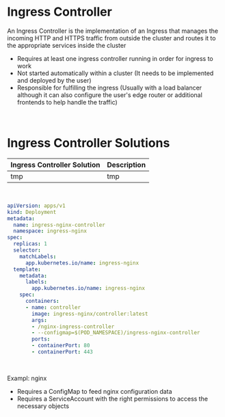 # Ingress Controller

An Ingress Controller is the implementation of an Ingress that manages the incoming HTTP and HTTPS traffic from outside the cluster and routes it to the appropriate services inside the cluster

* Requires at least one ingress controller running in order for ingress to work
* Not started automatically within a cluster (It needs to be implemented and deployed by the user)
* Responsible for fulfilling the ingress (Usually with a load balancer although it can also configure the user's edge router or additional frontends to help handle the traffic)

<br>

# Ingress Controller Solutions

| Ingress Controller Solution | Description |
| --- | --- |
| tmp | tmp |


<br>

```YAML
apiVersion: apps/v1
kind: Deployment
metadata:
  name: ingress-nginx-controller
  namespace: ingress-nginx
spec:
  replicas: 1
  selector:
    matchLabels:
      app.kubernetes.io/name: ingress-nginx
  template:
    metadata:
      labels:
        app.kubernetes.io/name: ingress-nginx
    spec:
      containers:
      - name: controller
        image: ingress-nginx/controller:latest
        args:
        - /nginx-ingress-controller
        - --configmap=$(POD_NAMESPACE)/ingress-nginx-controller
        ports:
        - containerPort: 80
        - containerPort: 443
```

<br>

Exampl: nginx
* Requires a ConfigMap to feed nginx configuration data
* Requires a ServiceAccount with the right permissions to access the necessary objects
